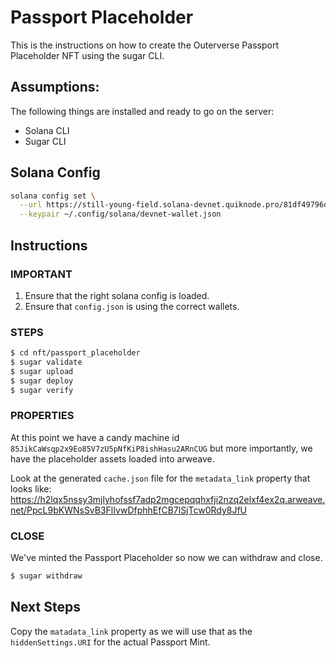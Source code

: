 # Passport Placeholder

This is the instructions on how to create the Outerverse Passport Placeholder NFT
using the sugar CLI.

## Assumptions:
The following things are installed and ready to go on the server:
- Solana CLI
- Sugar CLI

## Solana Config

```bash
solana config set \
  --url https://still-young-field.solana-devnet.quiknode.pro/81df49796d09f840779524549a89c1d8c9eefb42/ \
  --keypair ~/.config/solana/devnet-wallet.json
```

## Instructions

### IMPORTANT
1. Ensure that the right solana config is loaded.
1. Ensure that `config.json` is using the correct wallets.

### STEPS

```bash
$ cd nft/passport_placeholder
$ sugar validate
$ sugar upload
$ sugar deploy
$ sugar verify
```

### PROPERTIES
At this point we have a candy machine id `85JikCaWsqp2x9Eo85V7zU5pNfKiP8ishHasu2ARnCUG` 
but more importantly, we have the placeholder assets loaded into arweave.

Look at the generated `cache.json` file for the `metadata_link` property that looks like: https://h2lqx5nssy3mjlyhofssf7adp2mgcepqqhxfji2nzq2elxf4ex2q.arweave.net/PpcL9bKWNsSvB3FlIvwDfphhEfCB7lSjTcw0Rdy8JfU

### CLOSE

We've minted the Passport Placeholder so now we can withdraw and close.
```bash
$ sugar withdraw
```

## Next Steps

Copy the `matadata_link` property as we will use that as the `hiddenSettings.URI` for the actual Passport Mint.
